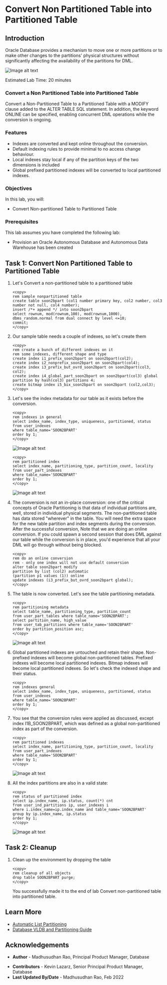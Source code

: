 # Convert Non Partitioned Table into Partitioned Table 

## Introduction
 
Oracle Database provides a mechanism to move one or more partitions or to make other changes to the partitions' physical structures without significantly affecting the availability of the partitions for DML.  

![Image alt text](images/convert-non-partitioned-intro.png "Convert Non-partitioned Table Introduction")
 
Estimated Lab Time: 20 minutes

### Convert a Non Partitioned Table into Partitioned Table 
Convert a Non-Partitioned Table to a Partitioned Table with a MODIFY clause added to the ALTER TABLE SQL statement. In addition, the keyword ONLINE can be specified, enabling concurrent DML operations while the conversion is ongoing.

### Features

* Indexes are converted and kept online throughout the conversion.
* Default indexing rules to provide minimal to no access change behaviour.
* Local indexes stay local if any of the partition keys of the two dimensions is included
* Global prefixed partitioned indexes will be converted to local partitioned indexes.
 
### Objectives
 
In this lab, you will:
* Convert Non-partitioned Table to Partitioned Table

### Prerequisites
This lab assumes you have completed the following lab:

- Provision an Oracle Autonomous Database and Autonomous Data Warehouse has been created

## Task 1: Convert Non Partitioned Table to Partitioned Table

1. Let's Convert a non-partitioned table to a partitioned table

    ```
    <copy>
    rem sample nonpartitioned table
    create table soon2bpart (col1 number primary key, col2 number, col3 number not null, col4 number);
    insert /*+ append */ into soon2bpart 
    select rownum, mod(rownum,100), mod(rownum,1000), dbms_random.normal from dual connect by level <=10;
    commit;
    </copy>
    ```

2. Our sample table needs a couple of indexes, so let's create them

    ```
    <copy>
    rem create a bunch of different indexes on it
    rem some indexes, different shape and type
    create index i1_prefix_soon2bpart on soon2bpart(col2);
    create index i2_nonprefix_soon2bpart on soon2bpart(col4);
    create index i3_prefix_but_ovrd_soon2bpart on soon2bpart(col3, col2);
    create index i4_global_part_soon2bpart on soon2bpart(col3) global partition by hash(col3) partitions 4;
    create bitmap index i5_bix_soon2bpart on soon2bpart (col2,col3);
    </copy>
    ```

3. Let's see the index metadata for our table as it exists before the conversion.

    ```
    <copy>
    rem indexes in general
    select index_name, index_type, uniqueness, partitioned, status 
    from user_indexes
    where table_name='SOON2BPART'
    order by 1;
    </copy>
    ```

    ![Image alt text](images/soon2part-table.png "Convert Non-partitioned Table")

    ```
    <copy>
    rem partitioned index
    select index_name, partitioning_type, partition_count, locality 
    from user_part_indexes
    where table_name='SOON2BPART'
    order by 1;
    </copy>
    ```

    ![Image alt text](images/soon2part-table-2.png "Convert Non-partitioned SOON2BPART Table")

4. The conversion is not an in-place conversion: one of the critical concepts of Oracle Partitioning is that data of individual partitions are, well, stored in individual physical segments. The non-partitioned table has data stored "wherever" in the table. You will need the extra space for the new table partition and index segments during the conversion. After the successful conversion,  Note that we are doing an online conversion. If you could spawn a second session that does DML against our table while the conversion is in place, you'd experience that all your DML will go through without being blocked. 

    ```
    <copy>
    rem do an online conversion
    rem - only one index will not use default conversion
    alter table soon2bpart modify
    partition by list (col2) automatic
    (partition p1 values (1)) online
    update indexes (i3_prefix_but_ovrd_soon2bpart global);
    </copy>
    ```

5. The table is now converted. Let's see the table partitioning metadata.

    ```
    <copy>
    rem partitioning metadata
    select table_name, partitioning_type, partition_count 
    from user_part_tables where table_name='SOON2BPART';
    select partition_name, high_value 
    from user_tab_partitions where table_name='SOON2BPART'
    order by partition_position asc;
    </copy>
    ```

    ![Image alt text](images/partition-position.png "Convert Non-partitioned Table Partition Position")

6. Global partitioned indexes are untouched and retain their shape. Non-prefixed indexes will become global non-partitioned tables.
Prefixed indexes will become local partitioned indexes. Bitmap indexes will become local partitioned indexes. So let's check the indexed shape and their status.

    ```
    <copy>
    rem indexes general
    select index_name, index_type, uniqueness, partitioned, status 
    from user_indexes
    where table_name='SOON2BPART'
    order by 1;
    </copy>
    ```

7. You see that the conversion rules were applied as discussed, except index I1B\_SOON2BPART, which was defined as a global non-partitioned index as part of the conversion.

    ```
    <copy>
    rem partitioned indexes
    select index_name, partitioning_type, partition_count, locality 
    from user_part_indexes
    where table_name='SOON2BPART'
    order by 1;
    </copy>
    ```

    ![Image alt text](images/soon2part-table-3.png "Convert Non-partitioned Table")

8. All the index partitions are also in a valid state:

    ```
    <copy>
    rem status of partitioned index
    select ip.index_name, ip.status, count(*) cnt
    from user_ind_partitions ip, user_indexes i
    where i.index_name=ip.index_name and table_name='SOON2BPART'
    group by ip.index_name, ip.status
    order by 1;
    </copy>
    ```

    ![Image alt text](images/soon2part-table-4.png "Convert Non-partitioned Table")

## Task 2: Cleanup
 
1. Clean up the environment by dropping the table 
   
    ```
    <copy>
    rem cleanup of all objects
    drop table SOON2BPART purge; 
    </copy>
    ```

    You successfully made it to the end of lab Convert non-partitioned table into partitioned table.   

## Learn More

* [Automatic List Partitioning](https://livesql.oracle.com/apex/livesql/file/content_HU7JYQY0PKB0PHLIGNXWWEYLO.html)
* [Database VLDB and Partitioning Guide](https://docs.oracle.com/en/database/oracle/oracle-database/21/vldbg/create-composite-partition-table.html#GUID-9ECF0F94-57BB-45F8-824F-48B320F23D9C)

## Acknowledgements

- **Author** - Madhusudhan Rao, Principal Product Manager, Database
* **Contributors** - Kevin Lazarz, Senior Principal Product Manager, Database  
* **Last Updated By/Date** -  Madhusudhan Rao, Feb 2022 

